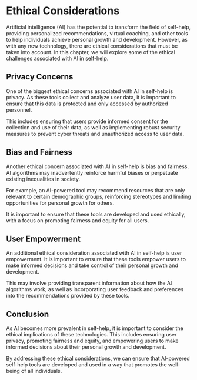 Ethical Considerations
================================================================

Artificial intelligence (AI) has the potential to transform the field of self-help, providing personalized recommendations, virtual coaching, and other tools to help individuals achieve personal growth and development. However, as with any new technology, there are ethical considerations that must be taken into account. In this chapter, we will explore some of the ethical challenges associated with AI in self-help.

Privacy Concerns
----------------

One of the biggest ethical concerns associated with AI in self-help is privacy. As these tools collect and analyze user data, it is important to ensure that this data is protected and only accessed by authorized personnel.

This includes ensuring that users provide informed consent for the collection and use of their data, as well as implementing robust security measures to prevent cyber threats and unauthorized access to user data.

Bias and Fairness
-----------------

Another ethical concern associated with AI in self-help is bias and fairness. AI algorithms may inadvertently reinforce harmful biases or perpetuate existing inequalities in society.

For example, an AI-powered tool may recommend resources that are only relevant to certain demographic groups, reinforcing stereotypes and limiting opportunities for personal growth for others.

It is important to ensure that these tools are developed and used ethically, with a focus on promoting fairness and equity for all users.

User Empowerment
----------------

An additional ethical consideration associated with AI in self-help is user empowerment. It is important to ensure that these tools empower users to make informed decisions and take control of their personal growth and development.

This may involve providing transparent information about how the AI algorithms work, as well as incorporating user feedback and preferences into the recommendations provided by these tools.

Conclusion
----------

As AI becomes more prevalent in self-help, it is important to consider the ethical implications of these technologies. This includes ensuring user privacy, promoting fairness and equity, and empowering users to make informed decisions about their personal growth and development.

By addressing these ethical considerations, we can ensure that AI-powered self-help tools are developed and used in a way that promotes the well-being of all individuals.
